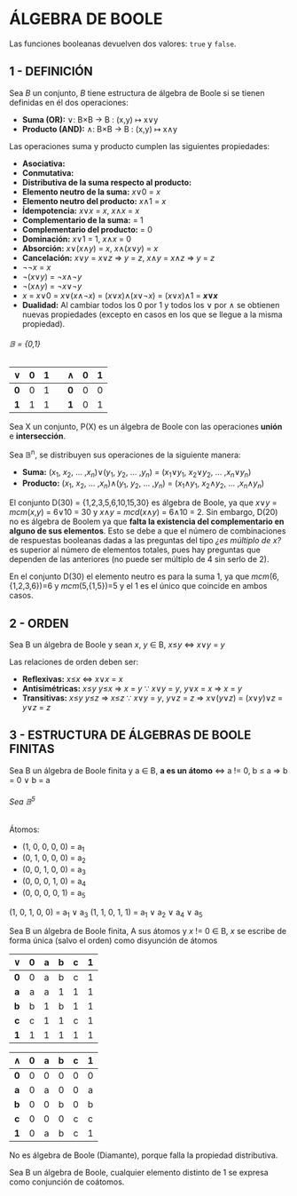 # ÁLGEBRA DE BOOLE

Las funciones booleanas devuelven dos valores: `true` y `false`.

## 1 - DEFINICIÓN

Sea *B* un conjunto, *B* tiene estructura de álgebra de Boole si se tienen definidas en él dos operaciones:
- **Suma (OR):** ∨: B×B → B : (x,y) ↦ x∨y
- **Producto (AND):** ∧: B×B → B : (x,y) ↦ x∧y

Las operaciones suma y producto cumplen las siguientes propiedades:
- **Asociativa:**
- **Conmutativa:**
- **Distributiva de la suma respecto al producto:**
- **Elemento neutro de la suma:** *x*∨0 = *x*
- **Elemento neutro del producto:** *x*∧1 = *x*
- **Ídempotencia:** *x*∨*x* = *x*, *x*∧*x* = *x*
- **Complementario de la suma:** = 1
- **Complementario del producto:** = 0
- **Dominación:** *x*∨1 = 1, *x*∧*x* = 0
- **Absorción:** *x*∨(*x*∧*y*) = *x*, *x*∧(*x*∨*y*) = *x*
- **Cancelación:** *x*∨*y* = *x*∨*z* ⇒ *y* = *z*, *x*∧*y* = *x*∧*z* ⇒ *y* = *z*
- ¬¬*x* = *x*
- ¬(*x*∨*y*) = ¬*x*∧¬*y*
- ¬(*x*∧*y*) = ¬*x*∨¬*y*
- *x* = *x*∨0 = *x*∨(*x*∧¬*x*) = (*x*∨*x*)∧(*x*∨¬*x*) = (*x*∨*x*)∧1 = ***x*∨*x***
- **Dualidad:** Al cambiar todos los 0 por 1 y todos los ∨ por ∧ se obtienen nuevas propiedades (excepto en casos en los que se llegue a la misma propiedad).

###### 𝔹 = {0,1}

| **∨** | **0** | **1** | | **∧** | **0** | **1** |
| :---: | :---: | :---: | :---: | :---: | :---: | :---: |
| **0** | 0 | 1 | | **0** | 0 | 0 |
| **1** | 1 | 1 | | **1** | 0 | 1 |

Sea X un conjunto, P(X) es un álgebra de Boole con las operaciones **unión** e **intersección**.

Sea 𝔹<sup>n</sup>, se distribuyen sus operaciones de la siguiente manera:
- **Suma:** (*x*<sub>1</sub>, *x*<sub>2</sub>, ... ,*x<sub>n</sub>*)∨(*y*<sub>1</sub>, *y*<sub>2</sub>, ... ,*y<sub>n</sub>*) = (*x*<sub>1</sub>∨*y*<sub>1</sub>, *x*<sub>2</sub>∨*y*<sub>2</sub>, ... ,*x<sub>n</sub>*∨*y<sub>n</sub>*)
- **Producto:** (*x*<sub>1</sub>, *x*<sub>2</sub>, ... ,*x<sub>n</sub>*)∧(*y*<sub>1</sub>, *y*<sub>2</sub>, ... ,*y<sub>n</sub>*) = (*x*<sub>1</sub>∧*y*<sub>1</sub>, *x*<sub>2</sub>∧*y*<sub>2</sub>, ... ,*x<sub>n</sub>*∧*y<sub>n</sub>*)

El conjunto D(30) = {1,2,3,5,6,10,15,30} es álgebra de Boole, ya que *x*∨*y* = *mcm*(*x*,*y*) = 6∨10 = 30 y *x*∧*y* = *mcd*(*x*∧*y*) = 6∧10 = 2. Sin embargo, D(20) no es álgebra de Boolem ya que **falta la existencia del complementario en alguno de sus elementos**. Esto se debe a que el número de combinaciones de respuestas booleanas dadas a las preguntas del tipo *¿es múltiplo de *x*?* es superior al número de elementos totales, pues hay preguntas que dependen de las anteriores (no puede ser múltiplo de 4 sin serlo de 2).

En el conjunto D(30) el elemento neutro es para la suma 1, ya que *mcm*(6,{1,2,3,6})=6 y *mcm*(5,{1,5})=5 y el 1 es el único que coincide en ambos casos.

## 2 - ORDEN

Sea B un álgebra de Boole y sean *x*, *y* ∈ B, *x*≤*y* ⇔ *x*∨*y* = *y*

Las relaciones de orden deben ser:
- **Reflexivas:** *x*≤*x* ⇔ *x*∨*x* = *x*
- **Antisimétricas:** *x*≤*y* *y*≤*x* ⇒ *x* = *y* ∵ *x*∨*y* = *y*, *y*∨*x* = *x* ⇒ *x* = *y*
- **Transitivas:** *x*≤*y* *y*≤*z* ⇒ *x*≤*z* ∵ *x*∨*y* = *y*, *y*∨*z* = *z* ⇒ *x*∨(*y*∨*z*) = (*x*∨*y*)∨*z* = *y*∨*z* = *z*

## 3 - ESTRUCTURA DE ÁLGEBRAS DE BOOLE FINITAS

Sea B un álgebra de Boole finita y a ∈ B, **a es un átomo** ⇔ a != 0, b ≤ a ⇒ b = 0 ∨ b = a

###### Sea 𝔹<sup>5</sup>

Átomos:
- (1, 0, 0, 0, 0) = a<sub>1</sub>
- (0, 1, 0, 0, 0) = a<sub>2</sub>
- (0, 0, 1, 0, 0) = a<sub>3</sub>
- (0, 0, 0, 1, 0) = a<sub>4</sub>
- (0, 0, 0, 0, 1) = a<sub>5</sub>

(1, 0, 1, 0, 0) = a<sub>1</sub> ∨ a<sub>3</sub>
(1, 1, 0, 1, 1) = a<sub>1</sub> ∨ a<sub>2</sub> ∨ a<sub>4</sub> ∨ a<sub>5</sub>

Sea B un álgebra de Boole finita, A sus átomos y *x* != 0 ∈ B, *x* se escribe de forma única (salvo el orden) como disyunción de átomos

| **∨** | **0** | **a** | **b** | **c** | **1** |
| :---: | :---: | :---: | :---: | :---: | :---: |
| **0** | 0 | a | b | c | 1 |
| **a** | a | a | 1 | 1 | 1 |
| **b** | b | 1 | b | 1 | 1 |
| **c** | c | 1 | 1 | c | 1 |
| **1** | 1 | 1 | 1 | 1 | 1 |

| **∧** | **0** | **a** | **b** | **c** | **1** |
| :---: | :---: | :---: | :---: | :---: | :---: |
| **0** | 0 | 0 | 0 | 0 | 0 |
| **a** | 0 | a | 0 | 0 | a |
| **b** | 0 | 0 | b | 0 | b |
| **c** | 0 | 0 | 0 | c | c |
| **1** | 0 | a | b | c | 1 |

No es álgebra de Boole (Diamante), porque falla la propiedad distributiva.

Sea B un álgebra de Boole, cualquier elemento distinto de 1 se expresa como conjunción de coátomos.

